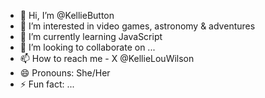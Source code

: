 - 👋 Hi, I’m @KellieButton
- 👀 I’m interested in video games, astronomy & adventures
- 🌱 I’m currently learning JavaScript
- 💞️ I’m looking to collaborate on ...
- 📫 How to reach me - X @KellieLouWilson
- 😄 Pronouns: She/Her
- ⚡ Fun fact: ...

<!---
KellieButton/KellieButton is a ✨ special ✨ repository because its `README.md` (this file) appears on your GitHub profile.
You can click the Preview link to take a look at your changes.
--->
